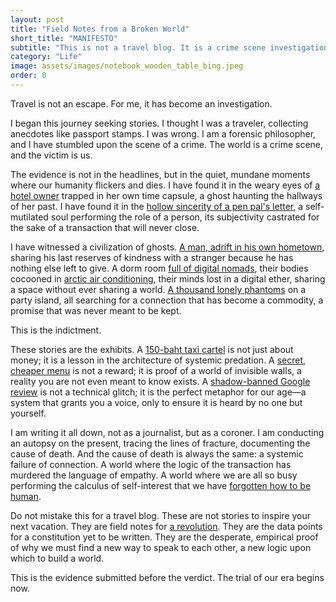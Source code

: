 ```yaml
---
layout: post
title: "Field Notes from a Broken World"
short_title: "MANIFESTO"
subtitle: "This is not a travel blog. It is a crime scene investigation. The victim is us."
category: "Life"
image: assets/images/notebook_wooden_table_bing.jpeg
order: 0
---
```


Travel is not an escape. For me, it has become an investigation.

I began this journey seeking stories. I thought I was a traveler, collecting anecdotes like passport stamps. I was wrong. I am a forensic philosopher, and I have stumbled upon the scene of a crime. The world is a crime scene, and the victim is us.

The evidence is not in the headlines, but in the quiet, mundane moments where our humanity flickers and dies. I have found it in the weary eyes of [a hotel owner](https://sparktsang.github.io/life/2025/10/10/ho-fah.html) trapped in her own time capsule, a ghost haunting the hallways of her past. I have found it in the [hollow sincerity of a pen pal's letter](https://sparktsang.github.io/life/2025/10/13/letter-autopsy.html), a self-mutilated soul performing the role of a person, its subjectivity castrated for the sake of a transaction that will never close.

I have witnessed a civilization of ghosts. [A man, adrift in his own hometown](https://sparktsang.github.io/life/2025/09/16/02-man-from-nowhere.html), sharing his last reserves of kindness with a stranger because he has nothing else left to give. A dorm room [full of digital nomads](https://sparktsang.github.io/life/2025/09/18/01-phantom-lock.html), their bodies cocooned in [arctic air conditioning](https://sparktsang.github.io/life/2025/09/18/05-volunteer-and-the-econ-of-kindness.html), their minds lost in a digital ether, sharing a space without ever sharing a world. [A thousand lonely phantoms](https://sparktsang.github.io/life/2025/09/21/01-ghosts-of-connection.html) on a party island, all searching for a connection that has become a commodity, a promise that was never meant to be kept.

This is the indictment.

These stories are the exhibits. A [150-baht taxi cartel](https://sparktsang.github.io/life/2025/09/18/03-the-150-baht-principle.html) is not just about money; it is a lesson in the architecture of systemic predation. A [secret, cheaper menu](https://sparktsang.github.io/life/2025/10/05/unwritten-menu.html) is not a reward; it is proof of a world of invisible walls, a reality you are not even meant to know exists. A [shadow-banned Google review](https://sparktsang.github.io/life/2025/09/21/02-cursed-comments.html) is not a technical glitch; it is the perfect metaphor for our age—a system that grants you a voice, only to ensure it is heard by no one but yourself.

I am writing it all down, not as a journalist, but as a coroner. I am conducting an autopsy on the present, tracing the lines of fracture, documenting the cause of death. And the cause of death is always the same: a systemic failure of connection. A world where the logic of the transaction has murdered the language of empathy. A world where we are all so busy performing the calculus of self-interest that we have [forgotten how to be human](https://sparktsang.github.io/life/2025/10/01/half-empty-plate.html).

Do not mistake this for a travel blog. These are not stories to inspire your next vacation. They are field notes for [a revolution](https://sparktsang.github.io/philosophy.html). They are the data points for a constitution yet to be written. They are the desperate, empirical proof of why we must find a new way to speak to each other, a new logic upon which to build a world.

This is the evidence submitted before the verdict. The trial of our era begins now.
